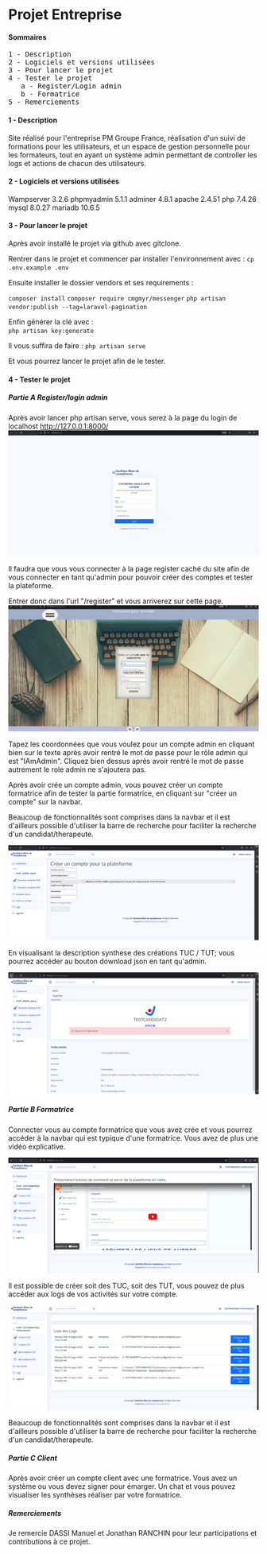 # Projet Entreprise

#### Sommaires

<pre>
1 - Description
2 - Logiciels et versions utilisées
3 - Pour lancer le projet
4 - Tester le projet
   a - Register/Login admin
   b - Formatrice
5 - Remerciements
</pre>

#### 1 - Description

Site réalisé pour l'entreprise PM Groupe France, réalisation d'un suivi de formations pour les utilisateurs, et un espace de gestion personnelle pour les formateurs, tout en ayant un système admin permettant de controller les logs et actions de chacun des utilisateurs.

#### 2 - Logiciels et versions utilisées

Wampserver 3.2.6
phpmyadmin 5.1.1
adminer 4.8.1
apache 2.4.51
php 7.4.26
mysql 8.0.27
mariadb 10.6.5

#### 3 - Pour lancer le projet

Après avoir installé le projet via github avec gitclone.

Rentrer dans le projet et commencer par installer l'environnement avec :
`cp .env.example .env`

Ensuite installer le dossier vendors et ses requirements :

`composer install`
`composer require cmgmyr/messenger`
`php artisan vendor:publish --tag=laravel-pagination`

Enfin générer la clé avec :  
`php artisan key:generate`

Il vous suffira de faire :
`php artisan serve`

Et vous pourrez lancer le projet afin de le tester.

#### 4 - Tester le projet

##### Partie A Register/login admin

Après avoir lancer php artisan serve, vous serez à la page du login de localhost http://127.0.0.1:8000/
![plot](imgReadMe/pagelogin.png)

Il faudra que vous vous connecter à la page register caché du site afin de vous connecter en tant qu'admin pour pouvoir créer des comptes et tester la plateforme.

Entrer donc dans l'url "/register" et vous arriverez sur cette page.
![plot](imgReadMe/pageregister.png)

Tapez les coordonnées que vous voulez pour un compte admin en cliquant bien sur le texte après avoir rentré le mot de passe pour le rôle admin qui est "IAmAdmin". Cliquez bien dessus après avoir rentré le mot de passe autrement le role admin ne s'ajoutera pas.

Après avoir crée un compte admin, vous pouvez créer un compte formatrice afin de tester la partie formatrice, en cliquant sur "créer un compte" sur la navbar.

Beaucoup de fonctionnalités sont comprises dans la navbar et il est d'ailleurs possible d'utiliser la barre de recherche pour faciliter la recherche d'un candidat/therapeute.

![plot](imgReadMe/pagecreationcompte.png)

En visualisant la description synthese des créations TUC / TUT; vous pourrez accéder au bouton download json en tant qu'admin.

![plot](imgReadMe/boutondownload.png)

##### Partie B Formatrice

Connecter vous au compte formatrice que vous avez crée et vous pourrez accéder à la navbar qui est typique d'une formatrice. Vous avez de plus une vidéo explicative.

![plot](imgReadMe/partieformatrice1.png)

Il est possible de créer soit des TUC, soit des TUT, vous pouvez de plus accéder aux logs de vos activités sur votre compte.

![plot](imgReadMe/listelog.png)

Beaucoup de fonctionnalités sont comprises dans la navbar et il est d'ailleurs possible d'utiliser la barre de recherche pour faciliter la recherche d'un candidat/therapeute.

##### Partie C Client

Après avoir créer un compte client avec une formatrice. Vous avez un système ou vous devez signer pour émarger. Un chat et vous pouvez visualiser les synthèses réaliser par votre formatrice.

##### Remerciements

Je remercie DASSI Manuel et Jonathan RANCHIN pour leur participations et contributions à ce projet.
